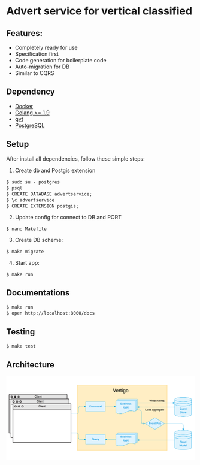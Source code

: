# Advert service for vertical classified

## Features:
* Completely ready for use
* Specification first
* Code generation for boilerplate code
* Auto-migration for DB
* Similar to CQRS

## Dependency
* [Docker](https://www.docker.com/)
* [Golang >= 1.9](https://golang.org/)
* [gvt](https://github.com/FiloSottile/gvt)
* [PostgreSQL](https://www.postgresql.org/)

## Setup
After install all dependencies, follow these simple steps: 
1. Create db and Postgis extension
```
$ sudo su - postgres
$ psql
$ CREATE DATABASE advertservice;
$ \c advertservice
$ CREATE EXTENSION postgis;
```
2. Update config for connect to DB and PORT
```
$ nano Makefile
```
3. Create DB scheme:
```
$ make migrate
```
4. Start app:
```
$ make run
```

## Documentations
```
$ make run
$ open http://localhost:8000/docs
```

## Testing
```
$ make test
```

## Architecture
![architecture](https://raw.githubusercontent.com/kot13/vertigo/dev/static/assets/images/architecture.png)